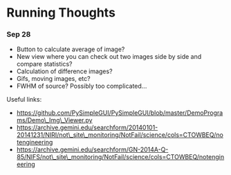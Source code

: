 # Running Thoughts

### Sep 28

- Button to calculate average of image?
- New view where you can check out two images side by side and compare statistics?
- Calculation of difference images?
- Gifs, moving images, etc?
- FWHM of source? Possibly too complicated...

Useful links:

- https://github.com/PySimpleGUI/PySimpleGUI/blob/master/DemoPrograms/Demo\_Img\_Viewer.py
- https://archive.gemini.edu/searchform/20140101-20141231/NIRI/not\_site\_monitoring/NotFail/science/cols=CTOWBEQ/notengineering
- https://archive.gemini.edu/searchform/GN-2014A-Q-85/NIFS/not\_site\_monitoring/NotFail/science/cols=CTOWBEQ/notengineering

